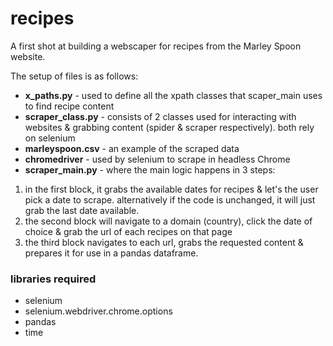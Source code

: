 # recipes
A first shot at building a webscaper for recipes from the Marley Spoon website. 

The setup of files is as follows:

- **x_paths.py** - used to define all the xpath classes that scaper_main uses to find recipe content
- **scraper_class.py** - consists of 2 classes used for interacting with websites & grabbing content (spider & scraper respectively). both rely on selenium
- **marleyspoon.csv** - an example of the scraped data
- **chromedriver** - used by selenium to scrape in headless Chrome
- **scraper_main.py** - where the main logic happens in 3 steps:
1. in the first block, it grabs the available dates for recipes & let's the user pick a date to scrape. alternatively if the code is unchanged, it will just grab the last date available.
2. the second block will navigate to a domain (country), click the date of choice & grab the url of each recipes on that page
3. the third block navigates to each url, grabs the requested content & prepares it for use in a pandas dataframe.


### libraries required
- selenium
- selenium.webdriver.chrome.options
- pandas
- time
